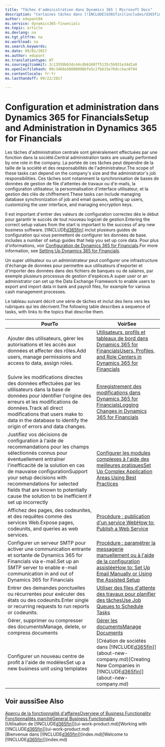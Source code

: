 ```yaml
---
title: "Tâches d'administration dans Dynamics 365 | Microsoft Docs"
description: "Certaines tâches dans [!INCLUDE[d365fin](includes/d365fin_md.md)] requièrent une administration centrale et une configuration. Découvrez quelles sont ces tâches et ce que vous devez faire."
author: edupont04
ms.service: dynamics365-financials
ms.topic: article
ms.devlang: na
ms.tgt_pltfrm: na
ms.workload: na
ms.search.keywords: 
ms.date: 09/01/2017
ms.author: edupont
ms.translationtype: HT
ms.sourcegitcommit: 2c13559bb3dc44cdb61697f5135c5b931e34d2a8
ms.openlocfilehash: 09c3460a50088098bfe5c2fb633e76dccbac0794
ms.contentlocale: fr-fr
ms.lasthandoff: 09/22/2017

---
```

# <a name="setup-and-administration-in-dynamics-365-for-financials"></a><span data-ttu-id="0705b-104">Configuration et administration dans Dynamics 365 for Financials</span><span class="sxs-lookup"><span data-stu-id="0705b-104">Setup and Administration in Dynamics 365 for Financials</span></span>
<span data-ttu-id="0705b-105">Les tâches d'administration centrale sont généralement effectuées par une fonction dans la société.</span><span class="sxs-lookup"><span data-stu-id="0705b-105">Central administration tasks are usually performed by one role in the company.</span></span> <span data-ttu-id="0705b-106">La portée de ces tâches peut dépendre de la taille de la société et des responsabilités de l'administrateur.</span><span class="sxs-lookup"><span data-stu-id="0705b-106">The scope of these tasks can depend on the company's size and the administrator's job responsibilities.</span></span> <span data-ttu-id="0705b-107">Ces tâches sont notamment la synchronisation de bases de données de gestion de file d'attentes de travaux ou d'e-mails, la configuration utilisateur, la personnalisation d'interface utilisateur, et la gestion des clés de chiffrement.</span><span class="sxs-lookup"><span data-stu-id="0705b-107">These tasks can include managing database synchronization of job and email queues, setting up users, customizing the user interface, and managing encryption keys.</span></span>  

<span data-ttu-id="0705b-108">Il est important d'entrer des valeurs de configuration correctes dès le début pour garantir le succès de tout nouveau logiciel de gestion.</span><span class="sxs-lookup"><span data-stu-id="0705b-108">Entering the correct setup values from the start is important to the success of any new business software.</span></span> [!INCLUDE[d365fin](includes/d365fin_md.md)]<span data-ttu-id="0705b-109"> inclut plusieurs guides de configuration qui vous permettent de configurer les données de base.</span><span class="sxs-lookup"><span data-stu-id="0705b-109"> includes a number of setup guides that help you set up core data.</span></span> <span data-ttu-id="0705b-110">Pour plus d'informations, voir [Configuration de Dynamics 365 for Financials](setup.md).</span><span class="sxs-lookup"><span data-stu-id="0705b-110">For more information, see [Setting Up Dynamics 365 for Financials](setup.md).</span></span>

<!--Whether you use [!INCLUDE[rim](../../includes/rim_md.md)] to implement setup values or you manually enter them in the new company, you can support your setup decisions with some general recommendations for selected setup fields that are known to potentially cause the solution to be inefficient if defined incorrectly.-->  

<span data-ttu-id="0705b-111">Un super utilisateur ou un administrateur peut configurer une infrastructure d'échange de données pour permettre aux utilisateurs d'exporter et d'importer des données dans des fichiers de banques ou de salaires, par exemple plusieurs processus de gestion d'espèces.</span><span class="sxs-lookup"><span data-stu-id="0705b-111">A super user or an administrator can set up the Data Exchange Framework to enable users to export and import data in bank and payroll files, for example for various cash management processes.</span></span>  

<span data-ttu-id="0705b-112">Le tableau suivant décrit une série de tâches et inclut des liens vers les rubriques qui les décrivent.</span><span class="sxs-lookup"><span data-stu-id="0705b-112">The following table describes a sequence of tasks, with links to the topics that describe them.</span></span>   

|<span data-ttu-id="0705b-113">**Pour**</span><span class="sxs-lookup"><span data-stu-id="0705b-113">**To**</span></span>|<span data-ttu-id="0705b-114">**Voir**</span><span class="sxs-lookup"><span data-stu-id="0705b-114">**See**</span></span>|  
|------------|-------------|  
|<span data-ttu-id="0705b-115">Ajouter des utilisateurs, gérer les autorisations et les accès aux données et affecter des rôles.</span><span class="sxs-lookup"><span data-stu-id="0705b-115">Add users, manage permissions and access to data, assign roles.</span></span>|[<span data-ttu-id="0705b-116">Utilisateurs, profils et tableaux de bord dans Dynamics 365 for Financials</span><span class="sxs-lookup"><span data-stu-id="0705b-116">Users, Profiles, and Role Centers in Dynamics 365 for Financials</span></span>](admin-users-profiles-roles.md)|  
|<span data-ttu-id="0705b-117">Suivre les modifications directes des données effectuées par les utilisateurs dans la base de données pour identifier l'origine des erreurs et les modifications de données.</span><span class="sxs-lookup"><span data-stu-id="0705b-117">Track all direct modifications that users make to data in the database to identify the origin of errors and data changes.</span></span>|[<span data-ttu-id="0705b-118">Enregistrement des modifications dans Dynamics 365 for Financials</span><span class="sxs-lookup"><span data-stu-id="0705b-118">Logging Changes in Dynamics 365 for Financials</span></span>](across-log-changes.md)|  
|<span data-ttu-id="0705b-119">Justifiez vos décisions de configuration à l'aide de recommandations pour les champs sélectionnés connus pour éventuellement entraîner l'inefficacité de la solution en cas de mauvaise configuration</span><span class="sxs-lookup"><span data-stu-id="0705b-119">Support your setup decisions with recommendations for selected fields that are known to potentially cause the solution to be inefficient if set up incorrectly</span></span>|[<span data-ttu-id="0705b-120">Configurer les modules complexes à l'aide des meilleures pratiques</span><span class="sxs-lookup"><span data-stu-id="0705b-120">Set Up Complex Application Areas Using Best Practices</span></span>](set-up-complex-application-areas-using-best-practices.md)|  
|<span data-ttu-id="0705b-121">Affichez des pages, des codeunites, et des requêtes comme des services Web.</span><span class="sxs-lookup"><span data-stu-id="0705b-121">Expose pages, codeunits, and queries as web services.</span></span>|[<span data-ttu-id="0705b-122">Procédure : publication d'un service Web</span><span class="sxs-lookup"><span data-stu-id="0705b-122">How to: Publish a Web Service</span></span>](across-how-publish-web-service.md)|  
|<span data-ttu-id="0705b-123">Configurer un serveur SMTP pour activer une communication entrante et sortante de Dynamics 365 for Financials via e-mail.</span><span class="sxs-lookup"><span data-stu-id="0705b-123">Set up an SMTP server to enable e-mail communication in and out of Dynamics 365 for Financials</span></span>| [<span data-ttu-id="0705b-124">Procédure : paramétrer la messagerie manuellement ou à l'aide de la configuration assistée</span><span class="sxs-lookup"><span data-stu-id="0705b-124">How to: Set Up Email Manually or Using the Assisted Setup</span></span>](madeira-how-setup-email.md)|  
|<span data-ttu-id="0705b-125">Entrer des demandes ponctuelles ou récurrentes pour exécuter des états ou des codeunits.</span><span class="sxs-lookup"><span data-stu-id="0705b-125">Enter single or recurring requests to run reports or codeunits.</span></span>|[<span data-ttu-id="0705b-126">Utiliser des files d'attente des travaux pour planifier des tâches</span><span class="sxs-lookup"><span data-stu-id="0705b-126">Use Job Queues to Schedule Tasks</span></span>](admin-job-queues-schedule-tasks.md)|  
|<span data-ttu-id="0705b-127">Gérer, supprimer ou compresser des documents</span><span class="sxs-lookup"><span data-stu-id="0705b-127">Manage, delete, or compress documents</span></span>|[<span data-ttu-id="0705b-128">Gérer les documents</span><span class="sxs-lookup"><span data-stu-id="0705b-128">Manage Documents</span></span>](admin-manage-documents.md)|  
|<span data-ttu-id="0705b-129">Configurer un nouveau centre de profit à l'aide de modèles</span><span class="sxs-lookup"><span data-stu-id="0705b-129">Set up a new business unit using templates</span></span>|<span data-ttu-id="0705b-130">[Création de sociétés dans [!INCLUDE[d365fin](includes/d365fin_md.md)]](about-new-company.md)</span><span class="sxs-lookup"><span data-stu-id="0705b-130">[Creating New Companies in [!INCLUDE[d365fin](includes/d365fin_md.md)]](about-new-company.md)</span></span>|  

## <a name="see-also"></a><span data-ttu-id="0705b-131">Voir aussi</span><span class="sxs-lookup"><span data-stu-id="0705b-131">See Also</span></span>
[<span data-ttu-id="0705b-132">Aperçu de la fonctionnalité d'affaires</span><span class="sxs-lookup"><span data-stu-id="0705b-132">Overview of Business Functionality</span></span>](madeira-business-functionality.md)  
[<span data-ttu-id="0705b-133">Fonctionnalités marché</span><span class="sxs-lookup"><span data-stu-id="0705b-133">General Business Functionality</span></span>](ui-across-business-areas.md)  
<span data-ttu-id="0705b-134">[Utilisation de [!INCLUDE[d365fin](includes/d365fin_md.md)]](ui-work-product.md)</span><span class="sxs-lookup"><span data-stu-id="0705b-134">[Working with [!INCLUDE[d365fin](includes/d365fin_md.md)]](ui-work-product.md)</span></span>  
<span data-ttu-id="0705b-135">[Bienvenue dans [!INCLUDE[d365fin](includes/d365fin_md.md)]](index.md)</span><span class="sxs-lookup"><span data-stu-id="0705b-135">[Welcome to [!INCLUDE[d365fin](includes/d365fin_md.md)]](index.md)</span></span>  

